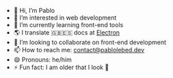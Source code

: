 - 👋 Hi, I’m Pablo
- 👀 I’m interested in web development
- 🌱 I’m currently learning front-end tools
- 🌎 I translate 🇬🇧🇪🇸 docs at [Electron](https://github.com/electron)
- 💞️ I’m looking to collaborate on front-end development
- 📫 How to reach me: contact@pablolebed.dev
- 😄 Pronouns: he/him
- ⚡ Fun fact: I am older that I look :older_man:

<!---
pablojlebed/pablojlebed is a ✨ special ✨ repository because its `README.md` (this file) appears on your GitHub profile.
You can click the Preview link to take a look at your changes.
--->

